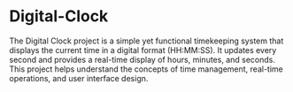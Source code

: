 # Digital-Clock
The Digital Clock project is a simple yet functional timekeeping system that displays the current time in a digital format (HH:MM:SS). It updates every second and provides a real-time display of hours, minutes, and seconds. This project helps understand the concepts of time management, real-time operations, and user interface design.
